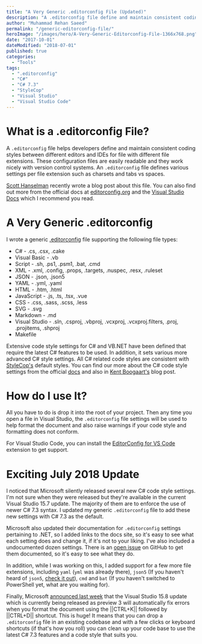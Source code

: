 ```yaml
---
title: "A Very Generic .editorconfig File (Updated)"
description: "A .editorconfig file define and maintain consistent coding styles between different editors and IDEs for file with different file extensions."
author: "Muhammad Rehan Saeed"
permalink: "/generic-editorconfig-file/"
heroImage: "/images/hero/A-Very-Generic-Editorconfig-File-1366x768.png"
date: "2017-10-01"
dateModified: "2018-07-01"
published: true
categories:
  - "Tools"
tags:
  - ".editorconfig"
  - "C#"
  - "C# 7.3"
  - "StyleCop"
  - "Visual Studio"
  - "Visual Studio Code"
---
```


# What is a .editorconfig File?

A `.editorconfig` file helps developers define and maintain consistent coding styles between different editors and IDEs for file with different file extensions. These configuration files are easily readable and they work nicely with version control systems. An `.editorconfig` file defines various settings per file extension such as charsets and tabs vs spaces.

[Scott Hanselman](https://www.hanselman.com/blog/TabsVsSpacesAPeacefulResolutionWithEditorConfigInVisualStudioPlusNETExtensions.aspx) recently wrote a blog post about this file. You can also find out more from the official docs at [editorconfig.org](http://editorconfig.org/) and the [Visual Studio Docs](https://docs.microsoft.com/en-us/visualstudio/ide/editorconfig-code-style-settings-reference) which I recommend you read.

# A Very Generic .editorconfig

I wrote a generic [.editorconfig](https://github.com/RehanSaeed/EditorConfig/blob/master/.editorconfig) file supporting the following file types:

- C# - .cs, .csx, .cake
- Visual Basic - .vb
- Script - .sh, .ps1, .psm1, .bat, .cmd
- XML - .xml, .config, .props, .targets, .nuspec, .resx, .ruleset
- JSON - .json, .json5
- YAML - .yml,  .yaml
- HTML - .htm, .html
- JavaScript - .js, .ts, .tsx, .vue
- CSS - .css, .sass, .scss, .less
- SVG - .svg
- Markdown - .md
- Visual Studio - .sln, .csproj, .vbproj, .vcxproj, .vcxproj.filters, .proj, .projitems, .shproj
- Makefile

Extensive code style settings for C# and VB.NET have been defined that require the latest C# features to be used. In addition, it sets various more advanced C# style settings. All C# related code styles are consistent with [StyleCop's](https://github.com/DotNetAnalyzers/StyleCopAnalyzers) default styles. You can find our more about the C# code style settings from the official [docs](https://docs.microsoft.com/en-us/visualstudio/ide/editorconfig-code-style-settings-reference) and also in [Kent Boogaart's](http://kent-boogaart.com/blog/editorconfig-reference-for-c-developers) blog post.

# How do I use It?

All you have to do is drop it into the root of your project. Then any time you open a file in Visual Studio, the `.editorconfig` file settings will be used to help format the document and also raise warnings if your code style and formatting does not conform.

For Visual Studio Code, you can install the [EditorConfig for VS Code](https://marketplace.visualstudio.com/items?itemName=EditorConfig.EditorConfig) extension to get support.

# Exciting July 2018 Update

I noticed that Microsoft silently released several new C# code style settings. I'm not sure when they were released but they're available in the current Visual Studio 15.7 update. The majority of them are to enforce the use of newer C# 7.3 syntax. I updated my generic `.editorconfig` file to add these new settings with C# 7.3 as the default.

Microsoft also updated their documentation for `.editorconfig` settings pertaining to .NET, so I added links to the docs site, so it's easy to see what each setting does and change it, if it's not to your liking. I've also included a undocumented dozen settings. There is an [open issue](https://github.com/MicrosoftDocs/visualstudio-docs/issues/1070) on GitHub to get them documented, so it's easy to see what they do.

In addition, while I was working on this, I added support for a few more file extensions, including `yaml` (`yml` was already there), `json5` (If you haven't heard of `json5`, [check it out](https://json5.org/)), `cmd` and `bat` (If you haven't switched to PowerShell yet, what are you waiting for).

Finally, Microsoft [announced last week](https://blogs.msdn.microsoft.com/visualstudio/2018/06/26/visual-studio-2017-version-15-8-preview-3/) that the Visual Studio 15.8 update which is currently being released as preview 3 will automatically fix errors when you format the document using the ||CTRL+K|| followed by ||CTRL+D|| shortcut. This is huge! It means that you can drop a `.editorconfig` file in an existing codebase and with a few clicks or keyboard shortcuts (if that's how you roll) you can clean up your code base to use the latest C# 7.3 features and a code style that suits you.
